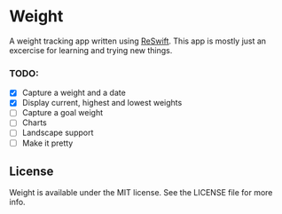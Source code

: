 # Weight

A weight tracking app written using [ReSwift](https://github.com/ReSwift/ReSwift).
This app is mostly just an excercise for learning and trying new things.

### TODO:

- [x] Capture a weight and a date
- [x] Display current, highest and lowest weights
- [ ] Capture a goal weight
- [ ] Charts
- [ ] Landscape support
- [ ] Make it pretty

## License
Weight is available under the MIT license. See the LICENSE file for more info.
